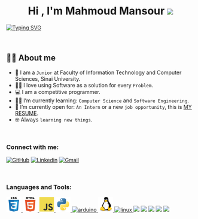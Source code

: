 <h1 align="center">Hi , I'm Mahmoud Mansour <img src="https://media.giphy.com/media/hvRJCLFzcasrR4ia7z/giphy.gif" width="35"></h1>

[![Typing SVG](https://readme-typing-svg.herokuapp.com?color=%2325FF2E&size=24&center=true&vCenter=true&lines=IT%26CS+student;Competitive+programmer;I+love+car+racing;Reading+books;IF+YOU+ARE+IN+A+BAD+MODE+TRY+TO+CODE)](https://git.io/typing-svg)

<br>
<p><img align="right" width="20%" src="https://raw.githubusercontent.com/Adam-pw/Adam-pw/main/animation_500_kxa883sd.gif" alt="" /></p>

## :sassy_man:  About me
- :school: I am a `Junior` at Faculty of Information Technology and Computer Sciences, Sinai University.
- :technologist: I love using Software as a solution for every `Problem`.
- :computer: I am a competitive programmer.
- :student: I’m currently learning: `Computer Science` and `Software Engineering`.
- :thinking: I’m currently open for: `An Intern` or a new `job opportunity`, this is [MY RESUME](https://drive.google.com/file/d/1rz9vhbpWTf8aVo1r3eI6ky5HAH189RgE/view?usp=sharing).
- :nerd_face: Always `learning new things`.

<br>

<h3 align="left">Connect with me:</h3>

[![GitHub](https://img.shields.io/badge/-Github-000?style=flat&logo=Github&logoColor=white)](https://github.com/MahmoudMansour27)
[![Linkedin](https://img.shields.io/badge/-LinkedIn-blue?style=flat&logo=Linkedin&logoColor=white)](https://www.linkedin.com/in/mahmoud-mansour-53a2231b0/)
[![Gmail](https://img.shields.io/badge/-Gmail-c14438?style=flat&logo=Gmail&logoColor=white)](mailto:mahmoudmansour1082003@gmail.com
)


<br>

<h3 align="left">Languages and Tools:</h3>
<p align="left"><a href="https://www.w3schools.com/css/" target="_blank"
    rel="noreferrer"> <img
      src="https://raw.githubusercontent.com/devicons/devicon/master/icons/css3/css3-original-wordmark.svg" alt="css3"
      width="40" height="40" /> </a> <a href="https://www.w3.org/html/" target="_blank" rel="noreferrer"> <img
      src="https://raw.githubusercontent.com/devicons/devicon/master/icons/html5/html5-original-wordmark.svg"
      alt="html5" width="40" height="40" /> </a> <a href="https://developer.mozilla.org/en-US/docs/Web/JavaScript" target="_blank"
    rel="noreferrer"> <img
      src="https://raw.githubusercontent.com/devicons/devicon/master/icons/javascript/javascript-original.svg"
      alt="javascript" width="40" height="40" /> </a> <a href="https://www.python.org" target="_blank" rel="noreferrer"> <img
      src="https://raw.githubusercontent.com/devicons/devicon/master/icons/python/python-original.svg" alt="python"
      width="40" height="40" /> </a> <a href="https://www.arduino.cc/" target="_blank"> <img src="https://cdn.worldvectorlogo.com/logos/arduino-1.svg" alt="arduino" width="40" height="40"/> </a> <a href="https://www.linux.org/" target="_blank"> <img src="https://raw.githubusercontent.com/devicons/devicon/master/icons/linux/linux-original.svg" alt="linux" width="40" height="40"/> </a><a href="https://www.linux.org/" target="_blank"> <img src="https://raw.githubusercontent.com/prathimacode-hub/prathimacode-hub/main/TechStack/Visual%20Studio%20Code.png" alt="linux" width="40" height="40"/><a href="https://www.linux.org/" target="_blank"> <img src="https://img.icons8.com/color/48/000000/pycharm.png"/></a>
      <a href="https://www.linux.org/" target="_blank"> <img src="https://img.icons8.com/color/48/000000/intellij-idea.png"/></a>
      <a href="https://www.linux.org/" target="_blank"> <img src="https://img.icons8.com/color/48/000000/flutter.png"/></a>
      <a href="https://www.linux.org/" target="_blank"> <img src="https://img.icons8.com/color/48/000000/dart.png"/></a>
      <a href="https://www.linux.org/" target="_blank"> <img src="https://img.icons8.com/color/48/000000/office-365.png"/></a>
      </p>

<br>

